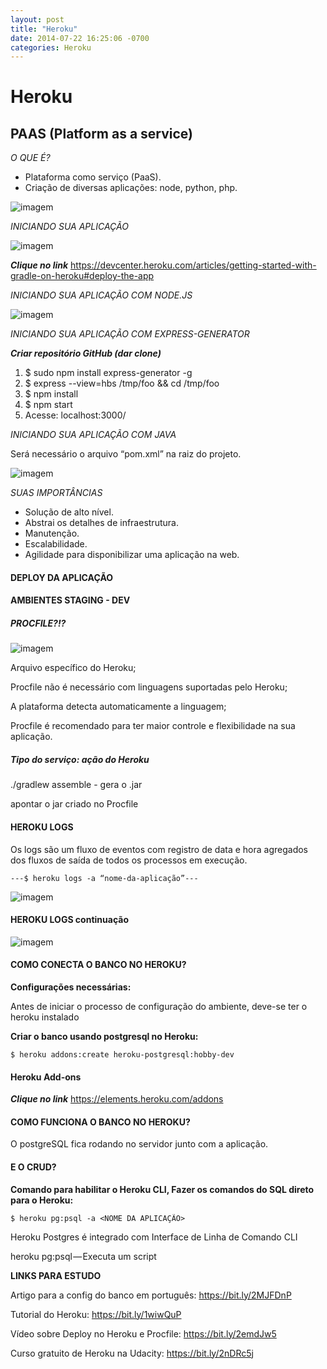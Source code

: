 ```yaml
---
layout: post
title: "Heroku"
date: 2014-07-22 16:25:06 -0700
categories: Heroku
---
```


# Heroku

## PAAS (Platform as a service)

*O QUE É?*

* Plataforma como serviço (PaaS).
* Criação de diversas aplicações: node, python, php.

![imagem](https://lh4.googleusercontent.com/6jzM1G4KlUYakx8oqImIlud3LQPpUAxFfO6opzIZaaXpqTd_gTmx31ThDnVbHS-I0P-CejzR6qNAkvcAfHtgEyLvlrw0fNF9C6bADF0i5vrz9qQW-vf4P-FTVA3LC3xO_irqz2Aj9GQutJ9IEw)

*INICIANDO SUA APLICAÇÃO*

![imagem](https://lh5.googleusercontent.com/dOqUtSy9SD9NwhdcEgk5IHmkv1LSjC4vhPm57Cch0bHhIRdggaIc1w5h0gDEwLukJl7FmO5uXzPlOVk9qHKzKZrXitwsrRjfESeTjJkF867v4G2SIssFDR_ec0H1JpNgbI7a5hFA3ibi3xVtLA)

***Clique no link***
https://devcenter.heroku.com/articles/getting-started-with-gradle-on-heroku#deploy-the-app

*INICIANDO SUA APLICAÇÃO COM NODE.JS*

![imagem](https://lh3.googleusercontent.com/OnYsN4UYAUavayeyO_-bCwyzuhxHW17E9Rp6O0zTOs39T5Ggt9v3FfF9H1z3Q_1tJuAV9YMTPTygotgV9Yi5zXnLmtukPCNTS6OCEofInne_5j3yAmWxrEqr0oKehxrdvrgRKIuESm0)

*INICIANDO SUA APLICAÇÃO COM EXPRESS-GENERATOR*

***Criar repositório GitHub (dar clone)***

1. $ sudo npm install express-generator -g 
2. $ express --view=hbs /tmp/foo && cd /tmp/foo
3. $ npm install 
4. $ npm start 
5. Acesse:  localhost:3000/

*INICIANDO SUA APLICAÇÃO COM JAVA*

Será necessário o arquivo “pom.xml” na raiz do projeto.

![imagem](https://lh3.googleusercontent.com/aumi0roN176NBKULbGriERJw439fOVzCUENCylSABg_DTJpbzbODLoz3P8lAzBWukRivwDH5ssF_jd00wTGRI8Yw-k1mphMr028j_5LxeHYeT-NgyIXoq2KgIB3LPTqPFqFgKw8d7kQ)

*SUAS IMPORTÂNCIAS*

* Solução de alto nível.
* Abstrai os detalhes de infraestrutura.
* Manutenção.
* Escalabilidade.
* Agilidade para disponibilizar uma aplicação na web.

#### DEPLOY DA APLICAÇÃO
#### AMBIENTES STAGING - DEV

##### PROCFILE?!?

![imagem](https://lh3.googleusercontent.com/jPwcSDYyjM4Xv6AsgLk9w0rD4xR2AlDzQicckL_7_owzApyH-XjwObgJu8IbYuloJVc8ztXEzmJATQDIlXwEVPHEJ-7MYotN0txu5R03IfEDN2m7dwAl5Wm85NBla6JqhceTwiFa_04)

Arquivo específico do Heroku;

Procfile não é necessário com linguagens suportadas pelo Heroku;

A plataforma detecta automaticamente a linguagem; 

Procfile é recomendado para ter maior controle e flexibilidade na sua aplicação.

##### Tipo do serviço: ação do Heroku

./gradlew assemble - gera o .jar

apontar o jar criado no Procfile

#### HEROKU LOGS

Os logs são um fluxo de eventos com registro de data e hora agregados dos fluxos de saída de todos os processos em execução.

```
---$ heroku logs -a “nome-da-aplicação”---
```
![imagem](https://lh3.googleusercontent.com/dfXzNzrudJwrcgiir_cFFhW91LCEmYkuhuwaVPy4nbfC2p0fen4oySq7UkJogzkyHxii4xfNZaTIAFpgv-4N6Q3SQ7hdzvYOuY5rFD7j7u-Sy2g-kCh_ZWADZTVlzBAXAN9lysXq-G0)

#### HEROKU LOGS continuação

![imagem](https://lh5.googleusercontent.com/KYypKSs9IaOjzXkNzjpFzqGi-R4qVhF59M97_yzTOrWbHB6vpbKebheunyg0s4iWUOqPFG6W0-N5kQgkNKF1bHDWQVlbhyJajjfD8zcehmufNEEt370ZPRfCoSBHAkr5vMIspAdkdFI)

#### COMO CONECTA O BANCO NO HEROKU?

**Configurações necessárias:**

Antes de iniciar o processo de configuração do ambiente, deve-se ter o heroku instalado

**Criar o banco usando postgresql no Heroku:**

```
$ heroku addons:create heroku-postgresql:hobby-dev 
```
#### Heroku Add-ons

***Clique no link***
https://elements.heroku.com/addons

#### COMO FUNCIONA O BANCO NO HEROKU?
O postgreSQL fica rodando no servidor junto com a aplicação.

#### E O CRUD?
**Comando para habilitar o Heroku CLI, Fazer os comandos do SQL direto para o Heroku:**
```
$ heroku pg:psql -a <NOME DA APLICAÇÃO>
```
Heroku Postgres é integrado com Interface de Linha de Comando CLI

heroku pg:psql — Executa um script

**LINKS PARA ESTUDO**

Artigo para a config do banco em português: https://bit.ly/2MJFDnP

Tutorial do Heroku: https://bit.ly/1wiwQuP

Vídeo sobre Deploy no Heroku e Procfile: https://bit.ly/2emdJw5

Curso gratuito de Heroku na Udacity: https://bit.ly/2nDRc5j



